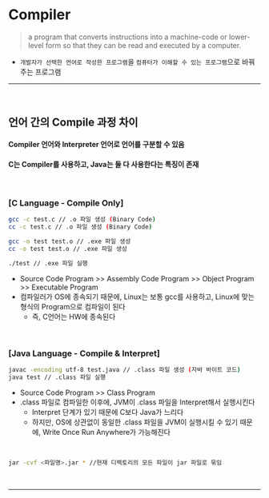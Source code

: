 # Compiler
> a program that converts instructions into a machine-code or lower-level form so that they can be read and executed by a computer.
* `개발자가 선택한 언어로 작성한 프로그램`을 `컴퓨터가 이해할 수 있는 프로그램`으로 바꿔주는 프로그램

<hr>
<br>


## 언어 간의 Compile 과정 차이
#### Compiler 언어와 Interpreter 언어로 언어를 구분할 수 있음
#### C는 Compiler를 사용하고, Java는 둘 다 사용한다는 특징이 존재

<br>

### [C Language - Compile Only]
```bash
gcc -c test.c // .o 파일 생성 (Binary Code)
cc -c test.c // .o 파일 생성 (Binary Code)

gcc -o test test.o // .exe 파일 생성
cc -o test test.o // .exe 파일 생성

./test // .exe 파일 실행
```
* Source Code Program >> Assembly Code Program >> Object Program >> Executable Program
* 컴파일러가 OS에 종속되기 때문에, Linux는 보통 gcc를 사용하고, Linux에 맞는 형식의 Program으로 컴파일이 된다
  * 즉, C언어는 HW에 종속된다

<br>

### [Java Language - Compile & Interpret]
```bash
javac -encoding utf-8 test.java // .class 파일 생성 (자바 바이트 코드)
java test // .class 파일 실행
```
* Source Code Program >> Class Program
* .class 파일로 컴파일한 이후에, JVM이 .class 파일을 Interpret해서 실행시킨다
  * Interpret 단계가 있기 때문에 C보다 Java가 느리다
  * 하지만, OS에 상관없이 동일한 .class 파일을 JVM이 실행시킬 수 있기 때문에, Write Once Run Anywhere가 가능해진다

<br>

``` bash
jar -cvf <파일명>.jar * //현재 디렉토리의 모든 파일이 jar 파일로 묶임
```

<br>
<hr>
<br>
